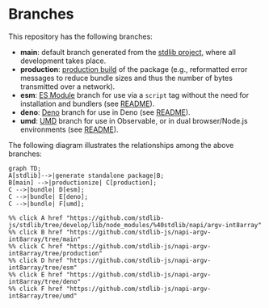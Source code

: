 <!--

@license Apache-2.0

Copyright (c) 2022 The Stdlib Authors.

Licensed under the Apache License, Version 2.0 (the "License");
you may not use this file except in compliance with the License.
You may obtain a copy of the License at

    http://www.apache.org/licenses/LICENSE-2.0

Unless required by applicable law or agreed to in writing, software
distributed under the License is distributed on an "AS IS" BASIS,
WITHOUT WARRANTIES OR CONDITIONS OF ANY KIND, either express or implied.
See the License for the specific language governing permissions and
limitations under the License.

-->

# Branches

This repository has the following branches:

-   **main**: default branch generated from the [stdlib project][stdlib-url], where all development takes place.
-   **production**: [production build][production-url] of the package (e.g., reformatted error messages to reduce bundle sizes and thus the number of bytes transmitted over a network).
-   **esm**: [ES Module][esm-url] branch for use via a `script` tag without the need for installation and bundlers (see [README][esm-readme]).
-   **deno**: [Deno][deno-url] branch for use in Deno (see [README][deno-readme]).
-   **umd**: [UMD][umd-url] branch for use in Observable, or in dual browser/Node.js environments (see [README][umd-readme]).

The following diagram illustrates the relationships among the above branches:

```mermaid
graph TD;
A[stdlib]-->|generate standalone package|B;
B[main] -->|productionize| C[production];
C -->|bundle| D[esm];
C -->|bundle| E[deno];
C -->|bundle| F[umd];

%% click A href "https://github.com/stdlib-js/stdlib/tree/develop/lib/node_modules/%40stdlib/napi/argv-int8array"
%% click B href "https://github.com/stdlib-js/napi-argv-int8array/tree/main"
%% click C href "https://github.com/stdlib-js/napi-argv-int8array/tree/production"
%% click D href "https://github.com/stdlib-js/napi-argv-int8array/tree/esm"
%% click E href "https://github.com/stdlib-js/napi-argv-int8array/tree/deno"
%% click F href "https://github.com/stdlib-js/napi-argv-int8array/tree/umd"
```

[stdlib-url]: https://github.com/stdlib-js/stdlib/tree/develop/lib/node_modules/%40stdlib/napi/argv-int8array
[production-url]: https://github.com/stdlib-js/napi-argv-int8array/tree/production
[deno-url]: https://github.com/stdlib-js/napi-argv-int8array/tree/deno
[deno-readme]: https://github.com/stdlib-js/napi-argv-int8array/blob/deno/README.md
[umd-url]: https://github.com/stdlib-js/napi-argv-int8array/tree/umd
[umd-readme]: https://github.com/stdlib-js/napi-argv-int8array/blob/umd/README.md
[esm-url]: https://github.com/stdlib-js/napi-argv-int8array/tree/esm
[esm-readme]: https://github.com/stdlib-js/napi-argv-int8array/blob/esm/README.md